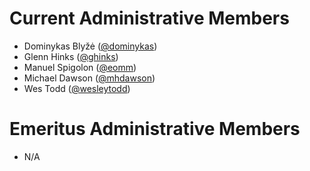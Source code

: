 # Current Administrative Members

* Dominykas Blyžė ([@dominykas](https://github.com/dominykas))
* Glenn Hinks ([@ghinks](https://github.com/ghinks))
* Manuel Spigolon ([@eomm](https://github.com/Eomm))
* Michael Dawson ([@mhdawson](https://github.com/mhdawson))
* Wes Todd ([@wesleytodd](https://github.com/wesleytodd))

# Emeritus Administrative Members

* N/A
